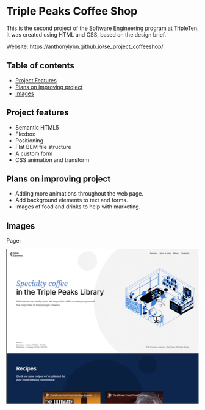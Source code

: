 # Triple Peaks Coffee Shop

This is the second project of the Software Engineering program at TripleTen. It was created using HTML and CSS, based on the design brief.

Website: https://anthonylynn.github.io/se_project_coffeeshop/

## Table of contents

- [Project Features](#Project-features)
- [Plans on improving project](#Plans-on-improving-project)
- [Images](#images)

## Project features

- Semantic HTML5
- Flexbox
- Positioning
- Flat BEM file structure
- A custom form
- CSS animation and transform

## Plans on improving project

- Adding more animations throughout the web page.
- Add background elements to text and forms.
- Images of food and drinks to help with marketing.

## Images

Page:

![Page](images/CoffeeShopGif.gif)
